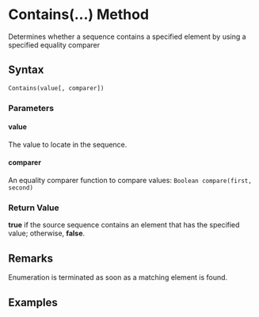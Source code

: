 # Contains(...) Method
Determines whether a sequence contains a specified element by using a specified equality comparer

## Syntax
```
Contains(value[, comparer])
```

### Parameters

#### value
The value to locate in the sequence.

#### comparer
An equality comparer function to compare values: ```Boolean compare(first, second)```

### Return Value
**true** if the source sequence contains an element that has the specified value; otherwise, **false**.


## Remarks
Enumeration is terminated as soon as a matching element is found.


## Examples


